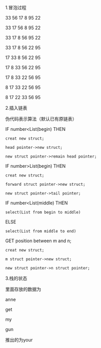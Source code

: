 1.冒泡过程

33  56  17  8   95  22

33  17  56  8   95  22

33  17  8   56  95  22

33  17  8   56  22  95

17  33  8   56  22  95

17  8  33   56  22  95

17  8  33   22  56  95

8  17  33   22  56  95

8  17  22   33  56  95  

2.插入链表

伪代码表示算法（默认已有原链表）

IF number<List(begin)   THEN

    creat new struct;

    head pointer->new struct;

    new struct pointer->remain head pointer;

IF number>List(begin)   THEN

    creat new struct;

    forward struct pointer->new struct;

    new struct pointer->tail pointer;

IF number<List(middle) THEN

    select(List from begin to middle)

ELSE 

    select(List from middle to end)

GET position between m and n;

    creat new struct;

    m struct pointer->new struct;

    new struct pointer->n struct pointer;

3.栈的状态

里面存放的数据为

anne

get

my

gun

推出的为your 
